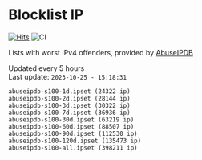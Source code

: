 # Blocklist IP

[![Hits](https://hits.seeyoufarm.com/api/count/incr/badge.svg?url=https%3A%2F%2Fgithub.com%2Fborestad%2Fblocklist-ip%2F&count_bg=%2379C83D&title_bg=%23555555&icon=&icon_color=%23E7E7E7&title=hits&edge_flat=false)](https://hits.seeyoufarm.com)  ![CI](https://img.shields.io/github/workflow/status/borestad/blocklist-ip/CI?style=flat-square)

Lists with worst IPv4 offenders, provided by [AbuseIPDB](https://www.abuseipdb.com/)

<!-- FOOTER-PLACEHOLDER -->
Updated every 5 hours<br>
Last update: `2023-10-25 - 15:18:31`
```
abuseipdb-s100-1d.ipset (24322 ip)
abuseipdb-s100-2d.ipset (28144 ip)
abuseipdb-s100-3d.ipset (30322 ip)
abuseipdb-s100-7d.ipset (36936 ip)
abuseipdb-s100-30d.ipset (63219 ip)
abuseipdb-s100-60d.ipset (88507 ip)
abuseipdb-s100-90d.ipset (112530 ip)
abuseipdb-s100-120d.ipset (135473 ip)
abuseipdb-s100-all.ipset (398211 ip)
```
